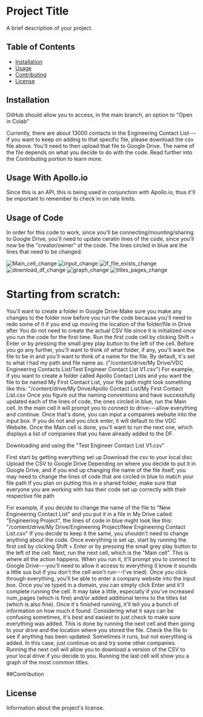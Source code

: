 # Project Title

A brief description of your project.

## Table of Contents
- [Installation](#installation)
- [Usage](#usage)
- [Contributing](#contributing)
- [License](#license)

## Installation

GitHub should allow you to access, in the main branch, an option to "Open in Colab"

Currently, there are about 13000 contacts in the Engineering Contact List---if you want to keep on adding to that specific file, please download the csv file above. You'll need to then upload that file to Google Drive. The name of the file depends on what you decide to do with the code. Read further into the Contributing portion to learn more.


## Usage With Apollo.io

Since this is an API, this is being used in conjunction with Apollo.io, thus it'll be important to remember to check in on rate limits. 

## Usage of Code

In order for this code to work, since you'll be connecting/mounting/sharing to Google Drive, you'll need to update ceratin lines of the code, since you'll now be the "creator/owner" of the code. The lines circled in blue are the lines that need to be changed.


![Main_cell_change](https://github.com/user-attachments/assets/cf7f4832-60db-434e-84d6-090e35f980fe)
![input_change](https://github.com/user-attachments/assets/eb9a791b-26de-48a2-afb2-8c84e9fb8e41)
![if_file_exists_change](https://github.com/user-attachments/assets/6a0ffcd3-be0e-4a3b-83f8-8354e01776ed)
![download_df_change](https://github.com/user-attachments/assets/1e55cdf0-9a36-4e6b-b7c3-6ba7805c1c2a)
![graph_change](https://github.com/user-attachments/assets/53af68e5-76a4-425b-8e5a-031b993995dc)
![titles_pages_change](https://github.com/user-attachments/assets/155fe6ec-0a08-48f3-bfdc-f70218db6ba1)



# Starting from scratch:

You'll want to create a folder in Google Drive
Make sure you make any changes to the folder now before you run the code because you'll need to redo some of it if you end up moving the location of the folder/file in Drive after
You do not need to create the actual CSV file since it is initialized once you run the code for the first time.
Run the first code cell by clicking Shift + Enter or by pressing the small grey play button to the left of the cell.
Before you go any further, you'll want to think of what folder, if any, you'll want the file to be in and you'll want to think of a name for the file. By default, it's set to what I had my path and file name as. ("/content/drive/My Drive/VDC Engineering Contacts List/Test Engineer Contact List V1.csv")
For example, if you want to create a folder called Apollo Contact Lists and you want the file to be named My First Contact List, your file path might look something like this: "/content/drive/My Drive/Apollo Contact List/My First Contact List.csv
Once you figure out the naming conventions and have successfully updated each of the lines of code, the ones circled in blue, run the Main cell.
In the main cell it will prompt you to connect to drive---allow everything and continue.
Once that's done, you can input a companies website into the input box. If you do not and you click enter, it will default to the VDC Website.
Once the Main cell is done, you'll want to run the next one, which displays a list of companies that you have already added to the DF.


Downloading and using the "Test Engineer Contact List V1.csv"

First start by getting everything set up
Download the csv to your local disc
Upload the CSV to Google Drive
Depending on where you decide to put it in Google Drive, and if you end up changing the name of the file itself, you may need to change the lines of code that are circled in blue to match your file path
If you plan on putting this in a shared folder, make sure that everyone you are working with has their code set up correctly with their respective file path

For example, if you decide to change the name of the file to "New Engineering Contact List" and you put it in a file in My Drive called "Engineering Project", the lines of code in blue might look like this:
"/content/drive/My Drive/Engineering Project/New Engineering Contact List.csv"
If you decide to keep it the same, you shouldn't need to change anything about the code.
Once everything is set up, start by running the first cell by clicking Shift + Enter or by pressing the small grey play button to the left of the cell.
Next, run the next cell, which is the "Main cell". This is where all the action happens. When you run it, it'll prompt you to connect to Google Drive---you'll need to allow it access to everything (I know it sounds a little sus but if you don't the cell won't run---I've tried).
Once you click through everything, you'll be able to enter a company website into the input box. Once you've typed in a domain, you can simply click Enter and it'll complete running the cell.
It may take a little, especially if you've increased num_pages (which is fine) and/or added additional terms to the titles list (which is also fine).
Once it's finished running, it'll tell you a bunch of information on how much it found. Considering what it says can be confusing sometimes, it's best and easiest to just check to make sure everything was added. This is done by running the next cell and then going to your drive and the location where you stored the file.
Check the file to see if anything has been updated. Sometimes it runs, but not everything is added. In this case, just continue on and try some other companies.
Running the next cell will allow you to download a version of the CSV to your local drive if you decide to you.
Running the last cell will show you a graph of the most common titles.





##Contribution

## License

Information about the project's license.
